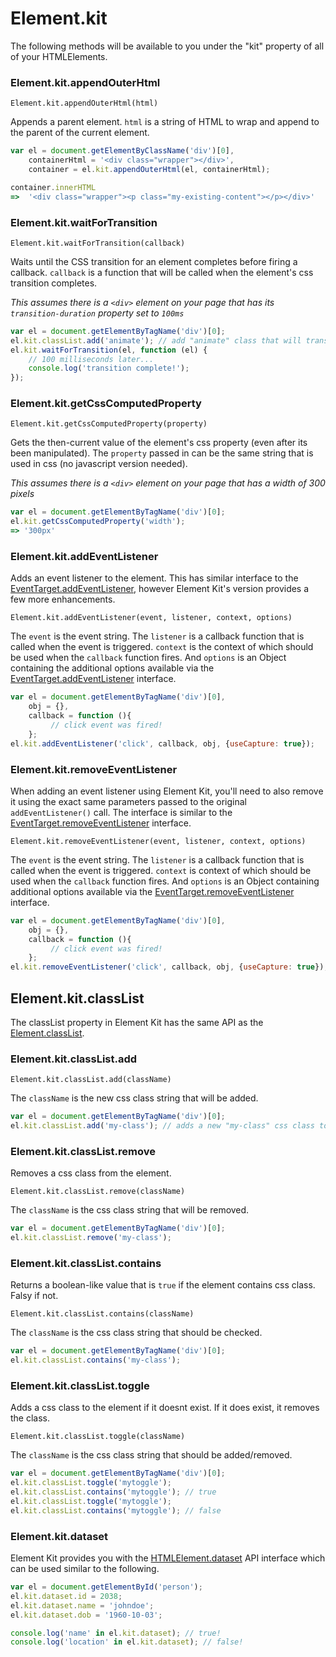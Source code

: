 # Element.kit

The following methods will be available to you under the "kit" property of all of your HTMLElements.


### Element.kit.appendOuterHtml

`Element.kit.appendOuterHtml(html)`

Appends a parent element. `html` is a string of HTML to wrap and append to the parent of the current element.

```javascript
var el = document.getElementByClassName('div')[0],
    containerHtml = '<div class="wrapper"></div>',
    container = el.kit.appendOuterHtml(el, containerHtml);

container.innerHTML
=>  '<div class="wrapper"><p class="my-existing-content"></p></div>'

```

### Element.kit.waitForTransition

`Element.kit.waitForTransition(callback)`

Waits until the CSS transition for an element completes before firing a callback.
`callback` is a function that will be called when the element's css transition completes.


*This assumes there is a `<div>` element on your page that has its `transition-duration` property set to `100ms`*

```javascript
var el = document.getElementByTagName('div')[0];
el.kit.classList.add('animate'); // add "animate" class that will transition element
el.kit.waitForTransition(el, function (el) {
    // 100 milliseconds later...
    console.log('transition complete!');
});
```

### Element.kit.getCssComputedProperty

`Element.kit.getCssComputedProperty(property)`

Gets the then-current value of the element's css property (even after its been manipulated). The `property` passed in can be the same string that is used in css (no javascript version needed).

*This assumes there is a `<div>` element on your page that has a width of 300 pixels*

```javascript
var el = document.getElementByTagName('div')[0];
el.kit.getCssComputedProperty('width');
=> '300px'

```

### Element.kit.addEventListener

Adds an event listener to the element.
This has similar interface to the [EventTarget.addEventListener](https://developer.mozilla.org/en-US/docs/Web/API/EventTarget.addEventListener), however Element Kit's version provides a few more enhancements.

`Element.kit.addEventListener(event, listener, context, options)`

The `event` is the event string.
The `listener` is a callback function that is called when the event is triggered.
`context` is the context of which should be used when the `callback` function fires. And `options` is an Object containing the additional options available via the [EventTarget.addEventListener](https://developer.mozilla.org/en-US/docs/Web/API/EventTarget.addEventListener) interface.

```javascript
var el = document.getElementByTagName('div')[0],
    obj = {},
    callback = function (){
         // click event was fired!
    };
el.kit.addEventListener('click', callback, obj, {useCapture: true});
```

### Element.kit.removeEventListener

When adding an event listener using Element Kit, you'll need to also remove it using the exact same parameters passed to the original `addEventListener()` call.
The interface is similar to the [EventTarget.removeEventListener](https://developer.mozilla.org/en-US/docs/Web/API/EventTarget.removeEventListener) interface.

`Element.kit.removeEventListener(event, listener, context, options)`

The `event` is the event string.
The `listener` is a callback function that is called when the event is triggered.
`context` is context of which should be used when the `callback` function fires. And `options` is an Object containing additional options available via the [EventTarget.removeEventListener](https://developer.mozilla.org/en-US/docs/Web/API/EventTarget.removeEventListener) interface.

```javascript
var el = document.getElementByTagName('div')[0],
    obj = {},
    callback = function (){
         // click event was fired!
    };
el.kit.removeEventListener('click', callback, obj, {useCapture: true});
```

## Element.kit.classList

The classList property in Element Kit has the same API as the [Element.classList](https://developer.mozilla.org/en-US/docs/Web/API/Element.classList).

### Element.kit.classList.add

`Element.kit.classList.add(className)`

The `className` is the new css class string that will be added.

```javascript
var el = document.getElementByTagName('div')[0];
el.kit.classList.add('my-class'); // adds a new "my-class" css class to the element
```

### Element.kit.classList.remove

Removes a css class from the element.

`Element.kit.classList.remove(className)`

The `className` is the css class string that will be removed.

```javascript
var el = document.getElementByTagName('div')[0];
el.kit.classList.remove('my-class');
```

### Element.kit.classList.contains

Returns a boolean-like value that is `true` if the element contains css class. Falsy if not.

`Element.kit.classList.contains(className)`

The `className` is the css class string that should be checked.

```javascript
var el = document.getElementByTagName('div')[0];
el.kit.classList.contains('my-class');
```

### Element.kit.classList.toggle

Adds a css class to the element if it doesnt exist. If it does exist, it removes the class.

`Element.kit.classList.toggle(className)`

The `className` is the css class string that should be added/removed.

```javascript
var el = document.getElementByTagName('div')[0];
el.kit.classList.toggle('mytoggle');
el.kit.classList.contains('mytoggle'); // true
el.kit.classList.toggle('mytoggle');
el.kit.classList.contains('mytoggle'); // false
```

### Element.kit.dataset

Element Kit provides you with the [HTMLElement.dataset](https://developer.mozilla.org/en-US/docs/Web/API/HTMLElement.dataset) API interface which can be used similar to the following.

```javascript
var el = document.getElementById('person');
el.kit.dataset.id = 2038;
el.kit.dataset.name = 'johndoe';
el.kit.dataset.dob = '1960-10-03';

console.log('name' in el.kit.dataset); // true!
console.log('location' in el.kit.dataset); // false!
```